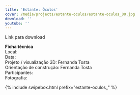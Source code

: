 ```yaml
---
title: 'Estante: Óculos'
cover: /media/projects/estante-oculos/estante-oculos_00.jpg
download: ''
youtube: ''
---
```


Link para download

**Ficha técnica**  
Local:  
Data:  
Projeto / visualização 3D: Fernanda Tosta  
Orientação de construção: Fernanda Tosta  
Participantes:  
Fotografia:  

{% include swipebox.html prefix="estante-oculos_" %}
